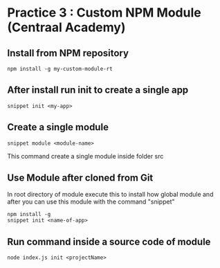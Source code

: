 # Practice 3 : Custom NPM Module (Centraal Academy)

## Install from NPM repository
    npm install -g my-custom-module-rt
    
## After install run init to create a single app
    snippet init <my-app>

## Create a single module
    snippet module <module-name>

This command create a single module inside folder src


## Use Module after cloned from Git

In root directory of module execute this to install how global module and after you can use this module with the 
command "snippet"
    
    npm install -g
    snippet init <name-of-app>

## Run command inside a source code of module
    node index.js init <projectName>
